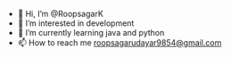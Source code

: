 - 👋 Hi, I’m @RoopsagarK
- 👀 I’m interested in development
- 🌱 I’m currently learning java and python
- 📫 How to reach me roopsagarudayar9854@gmail.com

<!---
RoopsagarK/RoopsagarK is a ✨ special ✨ repository because its `README.md` (this file) appears on your GitHub profile.
You can click the Preview link to take a look at your changes.
--->
